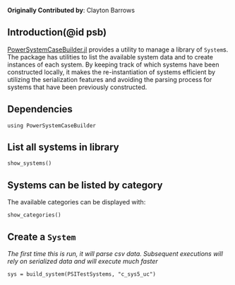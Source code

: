 **Originally Contributed by**: Clayton Barrows

## Introduction(@id psb)

[PowerSystemCaseBuilder.jl](https://github.com/NREL-Sienna/PowerSystemCaseBuilder.jl) provides a utility to manage a library of `System`s. The package has utilities to list the available system data and to create instances of each system. By keeping track of which systems have been constructed locally, it makes the re-instantiation of systems efficient by utilizing the serialization features and avoiding the parsing process for systems that have been previously constructed.

## Dependencies
```@repl psb
using PowerSystemCaseBuilder
```

## List all systems in library
```@repl psb
show_systems()
```

## Systems can be listed by category

The available categories can be displayed with:
```@repl psb
show_categories()
```

## Create a `System`

*The first time this is run, it will parse csv data. Subsequent executions will rely on serialized data and will execute much faster*

```@repl psb
sys = build_system(PSITestSystems, "c_sys5_uc")
```